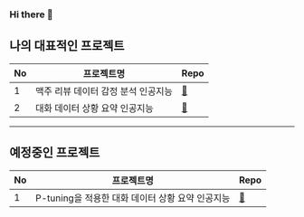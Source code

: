 ### Hi there 👋

<!--
**sgr1118/sgr1118** is a ✨ _special_ ✨ repository because its `README.md` (this file) appears on your GitHub profile.

Here are some ideas to get you started:

- 🔭 I’m currently working on ...
- 🌱 I’m currently learning ...
- 👯 I’m looking to collaborate on ...
- 🤔 I’m looking for help with ...
- 💬 Ask me about ...
- 📫 How to reach me: ...
- 😄 Pronouns: ...
- ⚡ Fun fact: ...
-->

## 나의 대표적인 프로젝트

|No|프로젝트명|Repo|
|-|-|-|
|1|맥주 리뷰 데이터 감정 분석 인공지능|[📂](https://github.com/sgr1118/Beer_Sentiment_analysis)|
|2|대화 데이터 상황 요약 인공지능|[📂](https://github.com/AIFFEL-NLP-PROJECT/Aiffelthon)|

---

## 예정중인 프로젝트

|No|프로젝트명|Repo|
|-|-|-|
|1|P-tuning을 적용한 대화 데이터 상황 요약 인공지능|[📂](https://github.com/sgr1118/P-tuning-based-Sentence-Summarization)|
